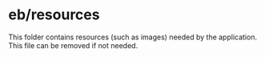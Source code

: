 # eb/resources

This folder contains resources (such as images) needed by the application. This file can
be removed if not needed.
